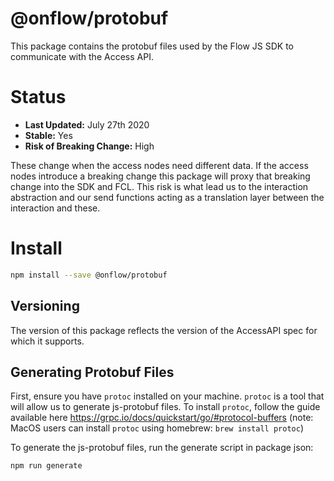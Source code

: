 # @onflow/protobuf

This package contains the protobuf files used by the Flow JS SDK to communicate with the Access API.

# Status

- **Last Updated:** July 27th 2020
- **Stable:** Yes
- **Risk of Breaking Change:** High

These change when the access nodes need different data. If the access nodes introduce a breaking change this package will proxy that breaking change into the SDK and FCL.
This risk is what lead us to the interaction abstraction and our send functions acting as a translation layer between the interaction and these.

# Install

```bash
npm install --save @onflow/protobuf
```

## Versioning

The version of this package reflects the version of the AccessAPI spec for which it supports.

## Generating Protobuf Files

First, ensure you have `protoc` installed on your machine. `protoc` is a tool that will allow us to generate js-protobuf files. To install `protoc`, follow the guide available here https://grpc.io/docs/quickstart/go/#protocol-buffers (note: MacOS users can install `protoc` using homebrew: `brew install protoc`)

To generate the js-protobuf files, run the generate script in package json:

```
npm run generate
```
